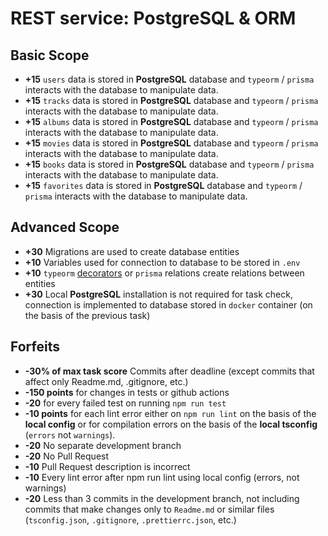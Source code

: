 # REST service: PostgreSQL & ORM

## Basic Scope

- **+15** `users` data is stored in **PostgreSQL** database and `typeorm` / `prisma`  interacts with the database to manipulate data.  
- **+15** `tracks` data is stored in **PostgreSQL** database and `typeorm` / `prisma`  interacts with the database to manipulate data.
- **+15** `albums` data is stored in **PostgreSQL** database and `typeorm` / `prisma`  interacts with the database to manipulate data.
- **+15** `movies` data is stored in **PostgreSQL** database and `typeorm` / `prisma`  interacts with the database to manipulate data.
- **+15** `books` data is stored in **PostgreSQL** database and `typeorm` / `prisma`  interacts with the database to manipulate data.
- **+15** `favorites` data is stored in **PostgreSQL** database and `typeorm` / `prisma`  interacts with the database to manipulate data.


## Advanced Scope

- **+30** Migrations are used to create database entities 
- **+10** Variables used for connection to database to be stored in `.env`
- **+10** `typeorm` [decorators](https://typeorm.io/#/relations) or `prisma` relations create relations between entities
- **+30** Local **PostgreSQL** installation is not required for task check, connection is implemented to database stored in `docker` container  (on the basis of the previous task)

## Forfeits

- **-30% of max task score** Commits after deadline (except commits that affect only Readme.md, .gitignore, etc.)
- **-150 points** for changes in tests or github actions
- **-20** for every failed test on running `npm run test`
- **-10 points** for each lint error either on `npm run lint` on the basis of the **local config** or for compilation errors on the basis of the **local tsconfig** (`errors` not `warnings`).
- **-20** No separate development branch
- **-20** No Pull Request
- **-10** Pull Request description is incorrect
- **-10** Every lint error after npm run lint using local config (errors, not warnings) 
- **-20** Less than 3 commits in the development branch, not including commits that make changes only to `Readme.md` or similar files (`tsconfig.json`, `.gitignore`, `.prettierrc.json`, etc.)


